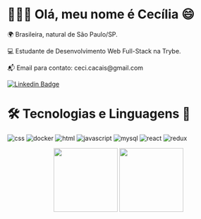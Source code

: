<h1>👩🏻‍💻 Olá, meu nome é Cecília 😄</h1> 
<p>🌍 Brasileira, natural de São Paulo/SP. </p>
<p>💻 Estudante de Desenvolvimento Web Full-Stack na Trybe.</p>
<p>📬 Email para contato: ceci.cacais@gmail.com </p>

[![Linkedin Badge](https://img.shields.io/badge/-LinkedIn-0077B5?style=for-the-badge&logo=linkedin&logoColor=white-blue?style=flat-square&logo=Linkedin&logoColor=white&link=https://www.linkedin.com/in/cec%C3%ADlia-cacais-kacic/)](https://www.linkedin.com/in/cec%C3%ADlia-cacais-kacic/)

<h1>🛠️ Tecnologias e Linguagens 💬</h1>

![css](https://user-images.githubusercontent.com/85755031/147395419-b4f459e4-62c6-4112-a802-2018308ac887.jpg)
![docker](https://user-images.githubusercontent.com/85755031/147395428-f5f7f77f-141d-48ad-b1a2-872f25672b7d.jpg)
![html](https://user-images.githubusercontent.com/85755031/147395429-a9104f35-c600-40b3-80bc-fa38805aced4.jpg)
![javascript](https://user-images.githubusercontent.com/85755031/147395430-eff1feb9-86be-4abc-b908-ce64d5743e40.jpg)
![mysql](https://user-images.githubusercontent.com/85755031/147395431-696ee7dd-1e82-4d7d-be87-d3f1ad53ee69.jpg)
![react](https://user-images.githubusercontent.com/85755031/147395432-d29a3967-b9c1-4580-81fa-e6ad338f7bda.jpg)
![redux](https://user-images.githubusercontent.com/85755031/147395433-3a43caa5-8b66-41a6-9aba-124678c303f4.jpg)

<div align="center">
  <img height="145em" src="https://github-readme-stats.vercel.app/api?username=cecicacais&show_icons=true&theme=dracula"/>
  <img height="145em" src="https://github-readme-stats.vercel.app/api/top-langs/?username=cecicacais&layout=compact&theme=dracula"/>
</div>
